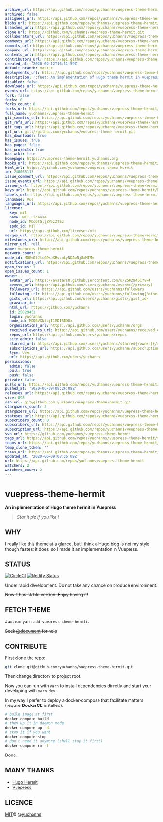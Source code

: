 ```yaml
---
archive_url: https://api.github.com/repos/yuchanns/vuepress-theme-hermit/{archive_format}{/ref}
archived: false
assignees_url: https://api.github.com/repos/yuchanns/vuepress-theme-hermit/assignees{/user}
blobs_url: https://api.github.com/repos/yuchanns/vuepress-theme-hermit/git/blobs{/sha}
branches_url: https://api.github.com/repos/yuchanns/vuepress-theme-hermit/branches{/branch}
clone_url: https://github.com/yuchanns/vuepress-theme-hermit.git
collaborators_url: https://api.github.com/repos/yuchanns/vuepress-theme-hermit/collaborators{/collaborator}
comments_url: https://api.github.com/repos/yuchanns/vuepress-theme-hermit/comments{/number}
commits_url: https://api.github.com/repos/yuchanns/vuepress-theme-hermit/commits{/sha}
compare_url: https://api.github.com/repos/yuchanns/vuepress-theme-hermit/compare/{base}...{head}
contents_url: https://api.github.com/repos/yuchanns/vuepress-theme-hermit/contents/{+path}
contributors_url: https://api.github.com/repos/yuchanns/vuepress-theme-hermit/contributors
created_at: '2020-02-12T16:51:59Z'
default_branch: master
deployments_url: https://api.github.com/repos/yuchanns/vuepress-theme-hermit/deployments
description: ':feet: An implementation of Hugo theme hermit in vuepress'
disabled: false
downloads_url: https://api.github.com/repos/yuchanns/vuepress-theme-hermit/downloads
events_url: https://api.github.com/repos/yuchanns/vuepress-theme-hermit/events
fork: false
forks: 0
forks_count: 0
forks_url: https://api.github.com/repos/yuchanns/vuepress-theme-hermit/forks
full_name: yuchanns/vuepress-theme-hermit
git_commits_url: https://api.github.com/repos/yuchanns/vuepress-theme-hermit/git/commits{/sha}
git_refs_url: https://api.github.com/repos/yuchanns/vuepress-theme-hermit/git/refs{/sha}
git_tags_url: https://api.github.com/repos/yuchanns/vuepress-theme-hermit/git/tags{/sha}
git_url: git://github.com/yuchanns/vuepress-theme-hermit.git
has_downloads: true
has_issues: true
has_pages: false
has_projects: true
has_wiki: true
homepage: https://vuepress-theme-hermit.yuchanns.org
hooks_url: https://api.github.com/repos/yuchanns/vuepress-theme-hermit/hooks
html_url: https://github.com/yuchanns/vuepress-theme-hermit
id: 240065113
issue_comment_url: https://api.github.com/repos/yuchanns/vuepress-theme-hermit/issues/comments{/number}
issue_events_url: https://api.github.com/repos/yuchanns/vuepress-theme-hermit/issues/events{/number}
issues_url: https://api.github.com/repos/yuchanns/vuepress-theme-hermit/issues{/number}
keys_url: https://api.github.com/repos/yuchanns/vuepress-theme-hermit/keys{/key_id}
labels_url: https://api.github.com/repos/yuchanns/vuepress-theme-hermit/labels{/name}
language: Vue
languages_url: https://api.github.com/repos/yuchanns/vuepress-theme-hermit/languages
license:
  key: mit
  name: MIT License
  node_id: MDc6TGljZW5zZTEz
  spdx_id: MIT
  url: https://api.github.com/licenses/mit
merges_url: https://api.github.com/repos/yuchanns/vuepress-theme-hermit/merges
milestones_url: https://api.github.com/repos/yuchanns/vuepress-theme-hermit/milestones{/number}
mirror_url: null
name: vuepress-theme-hermit
network_count: 0
node_id: MDEwOlJlcG9zaXRvcnkyNDAwNjUxMTM=
notifications_url: https://api.github.com/repos/yuchanns/vuepress-theme-hermit/notifications{?since,all,participating}
open_issues: 1
open_issues_count: 1
owner:
  avatar_url: https://avatars0.githubusercontent.com/u/25029451?v=4
  events_url: https://api.github.com/users/yuchanns/events{/privacy}
  followers_url: https://api.github.com/users/yuchanns/followers
  following_url: https://api.github.com/users/yuchanns/following{/other_user}
  gists_url: https://api.github.com/users/yuchanns/gists{/gist_id}
  gravatar_id: ''
  html_url: https://github.com/yuchanns
  id: 25029451
  login: yuchanns
  node_id: MDQ6VXNlcjI1MDI5NDUx
  organizations_url: https://api.github.com/users/yuchanns/orgs
  received_events_url: https://api.github.com/users/yuchanns/received_events
  repos_url: https://api.github.com/users/yuchanns/repos
  site_admin: false
  starred_url: https://api.github.com/users/yuchanns/starred{/owner}{/repo}
  subscriptions_url: https://api.github.com/users/yuchanns/subscriptions
  type: User
  url: https://api.github.com/users/yuchanns
permissions:
  admin: false
  pull: true
  push: false
private: false
pulls_url: https://api.github.com/repos/yuchanns/vuepress-theme-hermit/pulls{/number}
pushed_at: '2020-06-09T08:26:09Z'
releases_url: https://api.github.com/repos/yuchanns/vuepress-theme-hermit/releases{/id}
size: 895
ssh_url: git@github.com:yuchanns/vuepress-theme-hermit.git
stargazers_count: 2
stargazers_url: https://api.github.com/repos/yuchanns/vuepress-theme-hermit/stargazers
statuses_url: https://api.github.com/repos/yuchanns/vuepress-theme-hermit/statuses/{sha}
subscribers_count: 0
subscribers_url: https://api.github.com/repos/yuchanns/vuepress-theme-hermit/subscribers
subscription_url: https://api.github.com/repos/yuchanns/vuepress-theme-hermit/subscription
svn_url: https://github.com/yuchanns/vuepress-theme-hermit
tags_url: https://api.github.com/repos/yuchanns/vuepress-theme-hermit/tags
teams_url: https://api.github.com/repos/yuchanns/vuepress-theme-hermit/teams
temp_clone_token: ''
trees_url: https://api.github.com/repos/yuchanns/vuepress-theme-hermit/git/trees{/sha}
updated_at: '2020-06-09T08:26:09Z'
url: https://api.github.com/repos/yuchanns/vuepress-theme-hermit
watchers: 2
watchers_count: 2
---
```


# vuepress-theme-hermit
**An implementation of Hugo theme hermit in Vuepress**

> *Star it plz if you like !*

## WHY
I really like this theme at a glance, but I think a Hugo blog is not my style though fastest it does, so I made it an implementation in Vuepress.

## STATUS
[![CircleCI](https://circleci.com/gh/yuchanns/vuepress-theme-hermit/tree/master.svg?style=svg)](https://circleci.com/gh/yuchanns/vuepress-theme-hermit/tree/master)
[![Netlify Status](https://api.netlify.com/api/v1/badges/4b4a6fec-ba27-4c6a-b7e4-5fedda967db4/deploy-status)](https://app.netlify.com/sites/vuepress-theme-hermit/deploys)

Under rapid development. Do not take any chance on produce environment.

~~Now it has stable version. Enjoy having it!~~

## FETCH THEME
Just run `yarn add vuepress-theme-hermit`.

~~Seek [@document]() for help~~

## CONTRIBUTE
First clone the repo:
```sh
git clone git@github.com:yuchanns/vuepress-theme-hermit.git
```
Then change directory to project root.

Now you can run with `yarn` to install dependencies directly and start your developing with `yarn dev`.

In my way I prefer to deploy a docker-compose that facilitate matters (require **DockerCE** installed):
```sh
# build image at first
docker-compose build
# then up it in daemon mode
docker-compose up -d
# stop it if you want
docker-compose stop
# don't need it anymore (shall stop it first)
docker-compose rm -f
```
Done.

## MANY THANKS
* [Hugo Hermit](https://github.com/Track3/hermit)
* [Vuepress](http://vuepress.vuejs.org/)

## LICENCE
[MIT](https://github.com/yuchanns/vuepress-theme-hermit/blob/master/LICENSE)© @[yuchanns](https://github.com/yuchanns)
